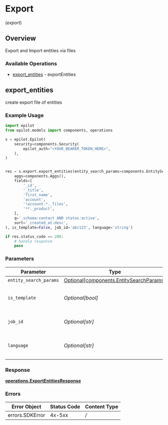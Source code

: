 # Export
(*export*)

## Overview

Export and Import entities via files

### Available Operations

* [export_entities](#export_entities) - exportEntities

## export_entities

create export file of entities

### Example Usage

```python
import epilot
from epilot.models import components, operations

s = epilot.Epilot(
    security=components.Security(
        epilot_auth="<YOUR_BEARER_TOKEN_HERE>",
    ),
)


res = s.export.export_entities(entity_search_params=components.EntitySearchParams(
    aggs=components.Aggs(),
    fields=[
        '_id',
        '_title',
        'first_name',
        'account',
        '!account.*._files',
        '**._product',
    ],
    q='_schema:contact AND status:active',
    sort='_created_at:desc',
), is_template=False, job_id='abc123', language='string')

if res.status_code == 200:
    # handle response
    pass
```

### Parameters

| Parameter                                                                                | Type                                                                                     | Required                                                                                 | Description                                                                              | Example                                                                                  |
| ---------------------------------------------------------------------------------------- | ---------------------------------------------------------------------------------------- | ---------------------------------------------------------------------------------------- | ---------------------------------------------------------------------------------------- | ---------------------------------------------------------------------------------------- |
| `entity_search_params`                                                                   | [Optional[components.EntitySearchParams]](../../models/components/entitysearchparams.md) | :heavy_minus_sign:                                                                       | N/A                                                                                      |                                                                                          |
| `is_template`                                                                            | *Optional[bool]*                                                                         | :heavy_minus_sign:                                                                       | Pass 'true' to generate import template                                                  |                                                                                          |
| `job_id`                                                                                 | *Optional[str]*                                                                          | :heavy_minus_sign:                                                                       | Export Job Id to get the result                                                          | abc123                                                                                   |
| `language`                                                                               | *Optional[str]*                                                                          | :heavy_minus_sign:                                                                       | Export headers translation language                                                      |                                                                                          |


### Response

**[operations.ExportEntitiesResponse](../../models/operations/exportentitiesresponse.md)**
### Errors

| Error Object    | Status Code     | Content Type    |
| --------------- | --------------- | --------------- |
| errors.SDKError | 4x-5xx          | */*             |
